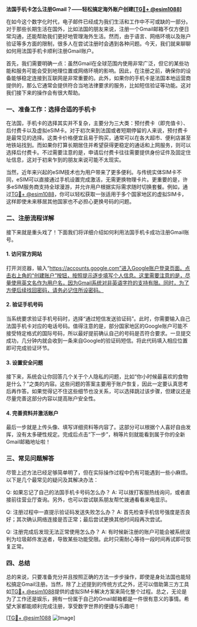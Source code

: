 **法国手机卡怎么注册Gmail？——轻松搞定海外账户创建[[TG💪+ @esim1088](https://t.me/s/esim1088)]**

在如今这个数字化时代，电子邮件已经成为我们生活和工作中不可或缺的一部分。对于那些长期生活在国外，比如法国的朋友来说，注册一个Gmail邮箱不仅方便日常沟通，还能帮助我们更好地管理海外生活。然而，由于语言、网络环境以及账户验证等多方面的限制，很多人在尝试注册时会遇到各种问题。今天，我们就来聊聊如何用法国手机卡顺利注册Gmail账户。

首先，我们需要明确一点：虽然Gmail在全球范围内使用非常广泛，但它的某些功能和服务可能会受到地理位置或网络环境的影响。因此，在注册之前，确保你的设备能够稳定连接到互联网是非常重要的。此外，如果你的手机卡是法国本地运营商提供的，那么它通常会提供符合当地法律要求的服务，比如短信验证等功能。这对我们接下来的操作会有很大帮助。

### 一、准备工作：选择合适的手机卡

在法国，手机卡的选择其实并不复杂，主要分为三大类：预付费卡（即充值卡）、后付费卡以及虚拟eSIM卡。对于初次来到法国或者短期停留的人来说，预付费卡是最常见的选择。这类卡价格便宜且易于购买，通常可以在各大超市、便利店甚至地铁站找到。而如果你打算长期居住并希望获得更稳定的通话和上网服务，则可以选择后付费卡。不过需要注意的是，申请后付费卡往往需要提供身份证件及固定住址信息，这对于初来乍到的朋友来说可能不太现实。

当然，近年来兴起的eSIM技术也为用户带来了更多便利。与传统实体SIM卡不同，eSIM可以直接通过手机设置完成激活，无需更换物理卡片。更重要的是，许多eSIM服务商支持全球漫游，并允许用户根据实际需求随时切换套餐。例如，通过[TG💪+ @esim1088](https://t.me/s/esim1088)，你可以轻松获取一张适用于多个国家地区的虚拟SIM卡，这样即使未来移居其他国家也不必担心更换号码的问题。

### 二、注册流程详解

接下来就是重头戏了！下面我们将详细介绍如何利用法国手机卡成功注册Gmail账号。

#### 1. 访问官方网站

打开浏览器，输入“https://accounts.google.com”进入Google账户登录页面。点击右上角的“创建账户”按钮，按照提示逐步填写个人信息。这里需要注意的是，尽量使用英文名作为用户名，因为Gmail系统对非英语字符的支持有限。同时，为了方便后续找回密码，请务必记住所设密码。

#### 2. 验证手机号码

当系统要求验证手机号码时，选择“通过短信发送验证码”。此时，你需要输入自己法国手机卡对应的电话号码。值得注意的是，部分国家地区的Google账户可能不接受特定格式的国际号码，所以最好提前确认自己的号码是否符合要求。一旦提交成功，几分钟内就会收到一条来自Google的验证码短信。将此代码填入相应位置即可完成验证环节。

#### 3. 设置安全问题

接下来，系统会让你回答几个关于个人隐私的问题，比如“你小时候最喜欢的食物是什么？”之类的内容。这些问题的答案主要用于账户恢复，因此一定要认真思考后再作答。如果觉得记不住这些细节也没关系，可以选择跳过该步骤，但建议还是尽量完善这部分内容以提高账户安全性。

#### 4. 完善资料并激活账户

最后一步就是上传头像、填写详细资料等内容了。这部分可以根据个人喜好自由发挥，没有太多硬性规定。完成后点击“下一步”，稍等片刻就能看到属于你的全新Gmail邮箱地址啦！

### 三、常见问题解答

尽管上述方法已经足够简单明了，但在实际操作过程中仍有可能遇到一些小麻烦。以下是几个最常见的疑问及其解决办法：

Q: 如果忘记了自己的法国手机卡号码怎么办？
A: 可以拨打客服热线询问，或者直接前往营业厅查询。另外，也可以尝试联系朋友帮忙拨通看看来电显示。

Q: 注册过程中一直提示验证码发送失败怎么办？
A: 首先检查手机信号强度是否良好；其次确认网络连接是否正常；最后尝试更换其他时间段再次尝试。

Q: 注册完成后发现无法正常使用怎么办？
A: 有时候新注册的账户可能会被系统误判为垃圾邮件发送者，导致某些功能受限。此时只需耐心等待一段时间再试即可恢复正常。

### 四、总结

总的来说，只要准备充分并且按照正确的方法一步步操作，即使是身处法国也能轻松搞定Gmail注册。当然，除了上述提到的传统方式之外，还可以借助第三方工具如[TG💪+ @esim1088](https://t.me/s/esim1088)提供的虚拟SIM卡解决方案来简化整个过程。总之，无论是为了工作还是娱乐，拥有一份属于自己的Gmail邮箱都是一件很有意义的事情。希望大家都能顺利完成注册，享受数字世界的便捷与乐趣吧！

[[TG💪+ @esim1088](https://t.me/s/esim1088) ![Image](https://i.postimg.cc/4NQfJmqS/Snipaste-2025-05-13-00-14-12.png)]